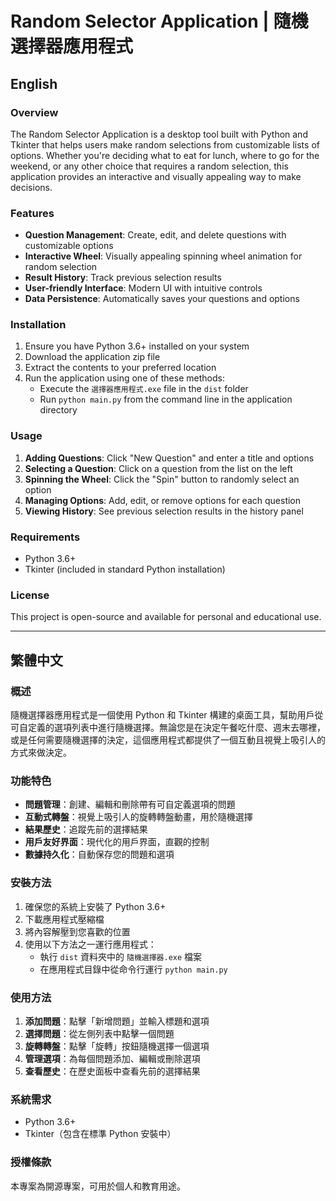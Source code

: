 # Random Selector Application | 隨機選擇器應用程式

## English

### Overview
The Random Selector Application is a desktop tool built with Python and Tkinter that helps users make random selections from customizable lists of options. Whether you're deciding what to eat for lunch, where to go for the weekend, or any other choice that requires a random selection, this application provides an interactive and visually appealing way to make decisions.

### Features
- **Question Management**: Create, edit, and delete questions with customizable options
- **Interactive Wheel**: Visually appealing spinning wheel animation for random selection
- **Result History**: Track previous selection results
- **User-friendly Interface**: Modern UI with intuitive controls
- **Data Persistence**: Automatically saves your questions and options

### Installation
1. Ensure you have Python 3.6+ installed on your system
2. Download the application zip file
3. Extract the contents to your preferred location
4. Run the application using one of these methods:
   - Execute the `選擇器應用程式.exe` file in the `dist` folder
   - Run `python main.py` from the command line in the application directory

### Usage
1. **Adding Questions**: Click "New Question" and enter a title and options
2. **Selecting a Question**: Click on a question from the list on the left
3. **Spinning the Wheel**: Click the "Spin" button to randomly select an option
4. **Managing Options**: Add, edit, or remove options for each question
5. **Viewing History**: See previous selection results in the history panel

### Requirements
- Python 3.6+
- Tkinter (included in standard Python installation)

### License
This project is open-source and available for personal and educational use.

---

## 繁體中文

### 概述
隨機選擇器應用程式是一個使用 Python 和 Tkinter 構建的桌面工具，幫助用戶從可自定義的選項列表中進行隨機選擇。無論您是在決定午餐吃什麼、週末去哪裡，或是任何需要隨機選擇的決定，這個應用程式都提供了一個互動且視覺上吸引人的方式來做決定。

### 功能特色
- **問題管理**：創建、編輯和刪除帶有可自定義選項的問題
- **互動式轉盤**：視覺上吸引人的旋轉轉盤動畫，用於隨機選擇
- **結果歷史**：追蹤先前的選擇結果
- **用戶友好界面**：現代化的用戶界面，直觀的控制
- **數據持久化**：自動保存您的問題和選項

### 安裝方法
1. 確保您的系統上安裝了 Python 3.6+
2. 下載應用程式壓縮檔
3. 將內容解壓到您喜歡的位置
4. 使用以下方法之一運行應用程式：
   - 執行 `dist` 資料夾中的 `隨機選擇器.exe` 檔案
   - 在應用程式目錄中從命令行運行 `python main.py`

### 使用方法
1. **添加問題**：點擊「新增問題」並輸入標題和選項
2. **選擇問題**：從左側列表中點擊一個問題
3. **旋轉轉盤**：點擊「旋轉」按鈕隨機選擇一個選項
4. **管理選項**：為每個問題添加、編輯或刪除選項
5. **查看歷史**：在歷史面板中查看先前的選擇結果

### 系統需求
- Python 3.6+
- Tkinter（包含在標準 Python 安裝中）

### 授權條款
本專案為開源專案，可用於個人和教育用途。

